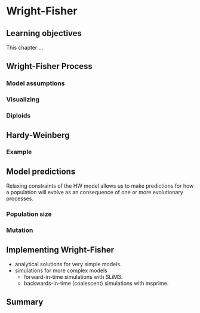 ---
---

# Wright-Fisher

## Learning objectives
This chapter ...

## Wright-Fisher Process

### Model assumptions

### Visualizing

### Diploids

## Hardy-Weinberg

### Example


## Model predictions
Relaxing constraints of the HW model allows us to make predictions
for how a population will evolve as an consequence of one or more
evolutionary processes.

### Population size


### Mutation


## Implementing Wright-Fisher

- analytical solutions for very simple models.
- simulations for more complex models
	- forward-in-time simulations with SLiM3. 
	- backwards-in-time (coalescent) simulations with msprime.

## Summary
